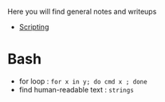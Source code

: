 Here you will find general notes and writeups

- [Scripting](#scripting)

# Bash

* for loop : ```for x in y; do cmd x ; done```
* find human-readable text : ```strings```